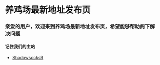 # 养鸡场最新地址发布页

### 亲爱的用户，欢迎来到养鸡场最新地址发布页，希望能够帮助阁下解决问题

#### 记住我们的主站

* [ShadowsocksR](https://养鸡场.com)

